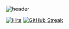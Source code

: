 
![header](https://capsule-render.vercel.app/api?type=waving&color=timeGradient&height=350&section=header&text=%20Welcome%20SeayaGitHub!%20🦈🐥👩‍💻&fontSize=32&fontAlignY=45&fontAlign=70&animation=twinkling)


[![Hits](https://hits.seeyoufarm.com/api/count/incr/badge.svg?url=https%3A%2F%2Fgithub.com%2FSeaya-do&count_bg=%2368007E&title_bg=%23CBCAF3&icon=deno.svg&icon_color=%234C0368&title=hits&edge_flat=false)](https://hits.seeyoufarm.com)
[![GitHub Streak](https://streak-stats.demolab.com?user=Seaya-do&theme=aura&border_radius=40)](https://git.io/streak-stats)

